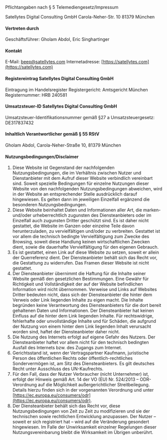 Pflichtangaben nach § 5 Telemediengesetz/Impressum

Satellytes Digital Consulting GmbH Carola-Neher-Str. 10 81379 München

#### Vertreten durch

Geschäftsführer: Gholam Abdol, Eric Singhartinger

#### Kontakt

E-Mail: [beep@satellytes.com](beep@satellytes.com)
Internetadresse: [https://satellytes.com](https://satellytes.com)

#### Registereintrag Satellytes Digital Consulting GmbH

Eintragung im Handelsregister Registergericht: Amtsgericht München Registernummer: HRB 240581

#### Umsatzsteuer-ID Satellytes Digital Consulting GmbH

Umsatzsteuer-Identifikationsnummer gemäß §27 a Umsatzsteuergesetz: DE317837432

#### Inhaltlich Verantwortlicher gemäß § 55 RStV

Gholam Abdol, Carola-Neher-Straße 10, 81379 München

#### Nutzungsbedingungen/Disclaimer

1. Diese Website ist Gegenstand der nachfolgenden Nutzungsbedingungen, die im Verhältnis zwischen Nutzer und
   Dienstanbieter mit dem Aufruf dieser Website verbindlich vereinbart sind. Soweit spezielle Bedingungen für einzelne
   Nutzungen dieser Website von den nachfolgenden Nutzungsbedingungen abweichen, wird in der Website an entsprechender
   Stelle ausdrücklich darauf hingewiesen. Es gelten dann im jeweiligen Einzelfall ergänzend die besonderen
   Nutzungsbedingungen.
2. Diese Website beinhaltet Daten und Informationen aller Art, die marken- und/oder urheberrechtlich zugunsten des
   Diensteanbieters oder im Einzelfall auch zugunsten Dritter geschützt sind. Es ist daher nicht gestattet, die Website
   im Ganzen oder einzelne Teile davon herunterzuladen, zu vervielfältigen und/oder zu verbreiten. Gestattet ist vor
   allem die technisch bedingte Vervielfältigung zum Zwecke des Browsing, soweit diese Handlung keinen wirtschaftlichen
   Zwecken dient, sowie die dauerhafte Vervielfältigung für den eigenen Gebrauch.
3. Es ist gestattet, einen Link auf diese Website zu setzen, soweit er allein der Querreferenz dient. Der
   Diensteanbieter behält sich das Recht vor, die Gestattung zu widerrufen. Das Framen dieser Website ist nicht
   gestattet.
4. Der Diensteanbieter übernimmt die Haftung für die Inhalte seiner Website gemäß den gesetzlichen Bestimmungen. Eine
   Gewähr für Richtigkeit und Vollständigkeit der auf der Website befindlichen Information wird nicht übernommen.
   Verweise und Links auf Websites Dritter bedeuten nicht, dass sich der Diensteanbieter die hinter dem Verweis oder
   Link liegenden Inhalte zu eigen macht. Die Inhalte begründen keine Verantwortung des Diensteanbieters für die dort
   bereit gehaltenen Daten und Informationen. Der Diensteanbieter hat keinen Einfluss auf die hinter dem Link liegenden
   Inhalte. Für rechtswidrige, fehlerhafte oder unvollständige Inhalte und für Schäden, die aufgrund der Nutzung von
   einem hinter dem Link liegenden Inhalt verursacht worden sind, haftet der Diensteanbieter daher nicht.
5. Die Nutzung des Internets erfolgt auf eigene Gefahr des Nutzers. Der Diensteanbieter haftet vor allem nicht für den
   technisch bedingten Ausfall des Internets bzw. des Zugangs zum Internet.
6. Gerichtsstand ist, wenn der Vertragspartner Kaufmann, juristische Person des öffentlichen Rechts oder
   öffentlich-rechtliches Sondervermögen ist, am Sitz des Diensteanbieters. Es gilt deutsches Recht unter Ausschluss des
   UN-Kaufrechts.
7. Für den Fall, dass der Nutzer Verbraucher (nicht Unternehmer) ist, erfolgt der Hinweis gemäß Art. 14 der VO (EU) Nr.
   524/2013 – ODR-Verordnung auf die Möglichkeit außergerichtlicher Streitbeilegung. Details hierzu finden sich in der
   vorgenannten Verordnung und unter [https://ec.europa.eu/consumers/odr](https://ec.europa.eu/consumers/odr).
8. Der Diensteanbieter behält sich das Recht vor, diese Nutzungsbedingungen von Zeit zu Zeit zu modifizieren und sie der
   technischen sowie rechtlichen Entwicklung anzupassen. Der Nutzer – soweit er sich registriert hat – wird auf die
   Veränderung gesondert hingewiesen. Im Falle der Unwirksamkeit einzelner Regelungen dieser Nutzungsvereinbarung bleibt
   die Wirksamkeit im Übrigen unberührt.
